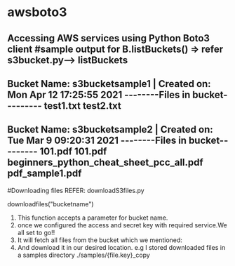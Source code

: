 # awsboto3
Accessing AWS services using Python Boto3 client
#sample output for B.listBuckets()
=> refer s3bucket.py--> listBuckets
------------------------------------------------------------
Bucket Name: s3bucketsample1 | Created on: Mon Apr 12 17:25:55 2021
--------Files in bucket---------
test1.txt
test2.txt
------------------------------------------------------------
Bucket Name: s3bucketsample2 | Created on: Tue Mar  9 09:20:31 2021
--------Files in bucket---------
101.pdf
101.pdf
beginners_python_cheat_sheet_pcc_all.pdf
pdf_sample1.pdf
------------------------------------------------------------

#Downloading files
REFER: downloadS3files.py

downloadfiles("bucketname")
1. This function accepts a parameter for bucket name.
2. once we configured the access and secret key with required service.We all set to go!!
3. It will fetch all files from the bucket which we mentioned:
4. And download it in our desired location.
e.g I stored downloaded files in a samples directory ./samples/{file.key}_copy
